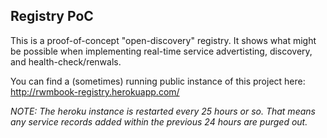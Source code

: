 ## Registry PoC

This is a proof-of-concept "open-discovery" registry. It shows what might be possible when implementing real-time service advertisting, discovery, and health-check/renwals.

You can find a (sometimes) running public instance of this project here: http://rwmbook-registry.herokuapp.com/

_NOTE: The heroku instance is restarted every 25 hours or so. That means any service records added within the previous 24 hours are purged out._
